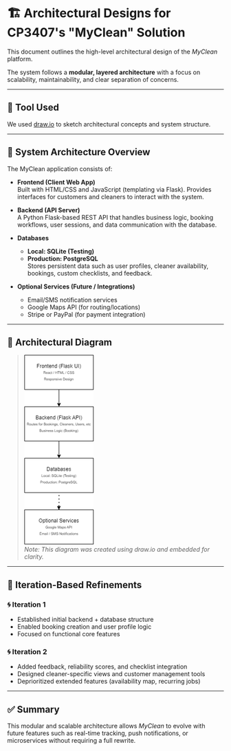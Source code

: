 # 🏗️ Architectural Designs for CP3407's "MyClean" Solution

This document outlines the high-level architectural design of the *MyClean* platform.

The system follows a **modular, layered architecture** with a focus on scalability, maintainability, and clear separation of concerns.

---

## 📐 Tool Used
We used [draw.io](https://app.diagrams.net/) to sketch architectural concepts and system structure.

---

## 🧱 System Architecture Overview

The MyClean application consists of:

- **Frontend (Client Web App)**  
  Built with HTML/CSS and JavaScript (templating via Flask). Provides interfaces for customers and cleaners to interact with the system.

- **Backend (API Server)**  
  A Python Flask-based REST API that handles business logic, booking workflows, user sessions, and data communication with the database.

- **Databases**  
  - **Local: SQLite (Testing)**  
  - **Production: PostgreSQL**  
  Stores persistent data such as user profiles, cleaner availability, bookings, custom checklists, and feedback.

- **Optional Services (Future / Integrations)**  
  - Email/SMS notification services  
  - Google Maps API (for routing/locations)  
  - Stripe or PayPal (for payment integration)

---

## 🧭 Architectural Diagram

> ![MyClean Architectural Diagram](/iterations/images/architectural_diagram_v2.drawio.png)  
*Note: This diagram was created using draw.io and embedded for clarity.*

---

## 🧩 Iteration-Based Refinements

### 🌀 Iteration 1
- Established initial backend + database structure
- Enabled booking creation and user profile logic
- Focused on functional core features

### 🌀 Iteration 2
- Added feedback, reliability scores, and checklist integration
- Designed cleaner-specific views and customer management tools
- Deprioritized extended features (availability map, recurring jobs)

---

## ✅ Summary

This modular and scalable architecture allows *MyClean* to evolve with future features such as real-time tracking, push notifications, or microservices without requiring a full rewrite.
